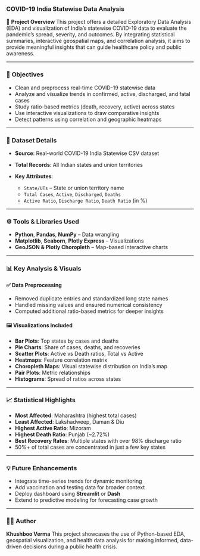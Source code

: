 ### COVID-19 India Statewise Data Analysis

📌 **Project Overview**
This project offers a detailed Exploratory Data Analysis (EDA) and visualization of India’s statewise COVID-19 data to evaluate the pandemic’s spread, severity, and outcomes. By integrating statistical summaries, interactive geospatial maps, and correlation analysis, it aims to provide meaningful insights that can guide healthcare policy and public awareness.

---

### 🎯 **Objectives**

* Clean and preprocess real-time COVID-19 statewise data
* Analyze and visualize trends in confirmed, active, discharged, and fatal cases
* Study ratio-based metrics (death, recovery, active) across states
* Use interactive visualizations to draw comparative insights
* Detect patterns using correlation and geographic heatmaps

---

### 📂 **Dataset Details**

* **Source**: Real-world COVID-19 India Statewise CSV dataset
* **Total Records**: All Indian states and union territories
* **Key Attributes**:

  * `State/UTs` – State or union territory name
  * `Total Cases`, `Active`, `Discharged`, `Deaths`
  * `Active Ratio`, `Discharge Ratio`, `Death Ratio` (in %)

---

### ⚙️ **Tools & Libraries Used**

* **Python**, **Pandas**, **NumPy** – Data wrangling
* **Matplotlib**, **Seaborn**, **Plotly Express** – Visualizations
* **GeoJSON & Plotly Choropleth** – Map-based interactive charts

---

### 📊 **Key Analysis & Visuals**

#### ✅ **Data Preprocessing**

* Removed duplicate entries and standardized long state names
* Handled missing values and ensured numerical consistency
* Computed additional ratio-based metrics for deeper insights

#### 🖼️ **Visualizations Included**

* **Bar Plots**: Top states by cases and deaths
* **Pie Charts**: Share of cases, deaths, and recoveries
* **Scatter Plots**: Active vs Death ratios, Total vs Active
* **Heatmaps**: Feature correlation matrix
* **Choropleth Maps**: Visual statewise distribution on India’s map
* **Pair Plots**: Metric relationships
* **Histograms**: Spread of ratios across states

---

### 📈 **Statistical Highlights**

* **Most Affected**: Maharashtra (highest total cases)
* **Least Affected**: Lakshadweep, Daman & Diu
* **Highest Active Ratio**: Mizoram
* **Highest Death Ratio**: Punjab (\~2.72%)
* **Best Recovery Rates**: Multiple states with over 98% discharge ratio
* 50%+ of total cases are concentrated in just a few key states

---

### 💡 **Future Enhancements**

* Integrate time-series trends for dynamic monitoring
* Add vaccination and testing data for broader context
* Deploy dashboard using **Streamlit** or **Dash**
* Extend to predictive modeling for forecasting case growth

---

### 👩‍💻 **Author**

**Khushboo Verma**
This project showcases the use of Python-based EDA, geospatial visualization, and health data analysis for making informed, data-driven decisions during a public health crisis.

